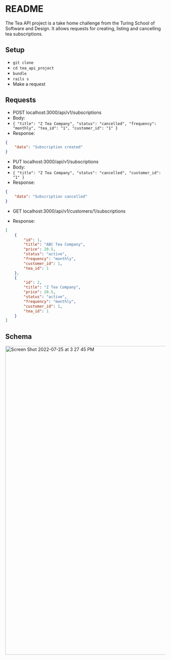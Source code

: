# README

The Tea API project is a take home challenge from the Turing School of Software and Design. It allows requests for creating, listing and cancelling tea subscriptions. 

## Setup
- `git clone`
- `cd tea_api_project`
- `bundle`
- `rails s`
- Make a request

## Requests

- POST localhost:3000/api/v1/subscriptions
- Body: 
- `{ "title": "Z Tea Company", "status": "cancelled", "frequency": "monthly", "tea_id": "1", "customer_id": "1" }`
- Response:
``` json
{
    "data": "Subscription created"
}

```


- PUT localhost:3000/api/v1/subscriptions
- Body: 
- `{ "title": "Z Tea Company", "status": "cancelled", "customer_id": "1" }`
- Response:
``` json
{
    "data": "Subscription cancelled"
}

```

- GET localhost:3000/api/v1/customers/1/subscriptions

- Response:
``` json
[
    {
        "id": 1,
        "title": "ABC Tea Company",
        "price": 20.5,
        "status": "active",
        "frequency": "monthly",
        "customer_id": 1,
        "tea_id": 1
    },
    {
        "id": 2,
        "title": "Z Tea Company",
        "price": 20.5,
        "status": "active",
        "frequency": "monthly",
        "customer_id": 1,
        "tea_id": 1
    }
]

```
## Schema

<img width="967" alt="Screen Shot 2022-07-25 at 3 27 45 PM" src="https://user-images.githubusercontent.com/26349568/180879396-8dc24c7b-4e45-4c70-94e3-38aea7ce0a20.png">
